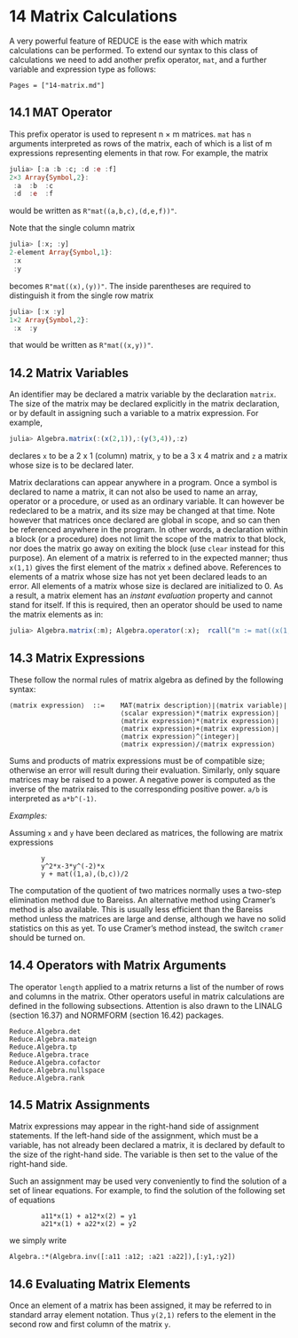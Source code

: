 # 14 Matrix Calculations

A very powerful feature of REDUCE is the ease with which matrix calculations can be performed. To extend our syntax to this class of calculations we need to add another prefix operator, `mat`, and a further variable and expression type as follows:

```@contents
Pages = ["14-matrix.md"]
```

## 14.1 MAT Operator

This prefix operator is used to represent n × m matrices. `mat` has `n` arguments interpreted as rows of the matrix, each of which is a list of m expressions representing elements in that row. For example, the matrix
```Julia
julia> [:a :b :c; :d :e :f]
2×3 Array{Symbol,2}:
 :a  :b  :c
 :d  :e  :f
```
would be written as `R"mat((a,b,c),(d,e,f))"`.

Note that the single column matrix
```Julia
julia> [:x; :y]
2-element Array{Symbol,1}:
 :x
 :y
```
becomes `R"mat((x),(y))"`. The inside parentheses are required to distinguish it from the single row matrix
```Julia
julia> [:x :y]
1×2 Array{Symbol,2}:
 :x  :y
```
that would be written as `R"mat((x,y))"`.

## 14.2 Matrix Variables

An identifier may be declared a matrix variable by the declaration `matrix`. The size of the matrix may be declared explicitly in the matrix declaration, or by default in assigning such a variable to a matrix expression. For example,
```Julia
julia> Algebra.matrix(:(x(2,1)),:(y(3,4)),:z)
```
declares `x` to be a 2 x 1 (column) matrix, `y` to be a 3 x 4 matrix and `z` a matrix whose size is to be declared later.

Matrix declarations can appear anywhere in a program. Once a symbol is declared to name a matrix, it can not also be used to name an array, operator or a procedure, or used as an ordinary variable. It can however be redeclared to be a matrix, and its size may be changed at that time. Note however that matrices once declared are global in scope, and so can then be referenced anywhere in the program. In other words, a declaration within a block (or a procedure) does not limit the scope of the matrix to that block, nor does the matrix go away on exiting the block (use `clear` instead for this purpose). An element of a matrix is referred to in the expected manner; thus `x(1,1)` gives the first element of the matrix `x` defined above. References to elements of a matrix whose size has not yet been declared leads to an error. All elements of a matrix whose size is declared are initialized to 0. As a result, a matrix element has an *instant evaluation* property and cannot stand for itself. If this is required, then an operator should be used to name the matrix elements as in:
```Julia
julia> Algebra.matrix(:m); Algebra.operator(:x);  rcall("m := mat((x(1,1),x(1,2)))");
```

## 14.3 Matrix Expressions

These follow the normal rules of matrix algebra as defined by the following syntax:
```
⟨matrix expression⟩  ::=  	MAT⟨matrix description⟩∣⟨matrix variable⟩∣
							⟨scalar expression⟩*⟨matrix expression⟩∣
							⟨matrix expression⟩*⟨matrix expression⟩∣
							⟨matrix expression⟩+⟨matrix expression⟩∣
							⟨matrix expression⟩^⟨integer⟩∣
							⟨matrix expression⟩/⟨matrix expression⟩
```
Sums and products of matrix expressions must be of compatible size; otherwise an error will result during their evaluation. Similarly, only square matrices may be raised to a power. A negative power is computed as the inverse of the matrix raised to the corresponding positive power. `a/b` is interpreted as `a*b^(-1)`.

*Examples:*

Assuming `x` and `y` have been declared as matrices, the following are matrix expressions
```
        y  
        y^2*x-3*y^(-2)*x  
        y + mat((1,a),(b,c))/2
```
The computation of the quotient of two matrices normally uses a two-step elimination method due to Bareiss. An alternative method using Cramer’s method is also available. This is usually less efficient than the Bareiss method unless the matrices are large and dense, although we have no solid statistics on this as yet. To use Cramer’s method instead, the switch `cramer` should be turned on.

## 14.4 Operators with Matrix Arguments

The operator `length` applied to a matrix returns a list of the number of rows and columns in the matrix. Other operators useful in matrix calculations are defined in the following subsections. Attention is also drawn to the LINALG (section 16.37) and NORMFORM (section 16.42) packages.

```@docs
Reduce.Algebra.det
Reduce.Algebra.mateign
Reduce.Algebra.tp
Reduce.Algebra.trace
Reduce.Algebra.cofactor
Reduce.Algebra.nullspace
Reduce.Algebra.rank
```

## 14.5 Matrix Assignments

Matrix expressions may appear in the right-hand side of assignment statements. If the left-hand side of the assignment, which must be a variable, has not already been declared a matrix, it is declared by default to the size of the right-hand side. The variable is then set to the value of the right-hand side.

Such an assignment may be used very conveniently to find the solution of a set of linear equations. For example, to find the solution of the following set of equations
```
        a11*x(1) + a12*x(2) = y1  
        a21*x(1) + a22*x(2) = y2
```
we simply write
```
Algebra.:*(Algebra.inv([:a11 :a12; :a21 :a22]),[:y1,:y2])
```

## 14.6 Evaluating Matrix Elements

Once an element of a matrix has been assigned, it may be referred to in standard array element notation. Thus `y(2,1)` refers to the element in the second row and first column of the matrix `y`.
